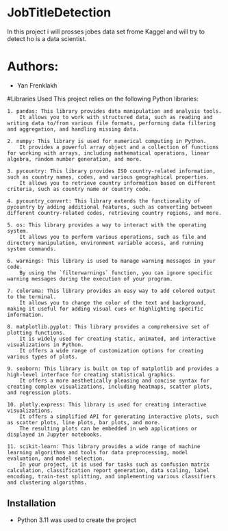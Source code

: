 # JobTitleDetection
In this project i will prosses jobes data set frome Kaggel and will try to detect ho is a data scientist.

# Authors:
*    Yan Frenklakh

#Libraries Used
This project relies on the following Python libraries:

	1. pandas: This library provides data manipulation and analysis tools.
		It allows you to work with structured data, such as reading and writing data to/from various file formats, performing data filtering and aggregation, and handling missing data.

	2. numpy: This library is used for numerical computing in Python.
		It provides a powerful array object and a collection of functions for working with arrays, including mathematical operations, linear algebra, random number generation, and more.

	3. pycountry: This library provides ISO country-related information, such as country names, codes, and various geographical properties.
		It allows you to retrieve country information based on different criteria, such as country name or country code.

	4. pycountry_convert: This library extends the functionality of pycountry by adding additional features, such as converting between different country-related codes, retrieving country regions, and more.

	5. os: This library provides a way to interact with the operating system.
		It allows you to perform various operations, such as file and directory manipulation, environment variable access, and running system commands.

	6. warnings: This library is used to manage warning messages in your code.
		By using the `filterwarnings` function, you can ignore specific warning messages during the execution of your program.

	7. colorama: This library provides an easy way to add colored output to the terminal.
		It allows you to change the color of the text and background, making it useful for adding visual cues or highlighting specific information.

	8. matplotlib.pyplot: This library provides a comprehensive set of plotting functions.
		It is widely used for creating static, animated, and interactive visualizations in Python.
		It offers a wide range of customization options for creating various types of plots.

	9. seaborn: This library is built on top of matplotlib and provides a high-level interface for creating statistical graphics.
		It offers a more aesthetically pleasing and concise syntax for creating complex visualizations, including heatmaps, scatter plots, and regression plots.

	10. plotly.express: This library is used for creating interactive visualizations.
		It offers a simplified API for generating interactive plots, such as scatter plots, line plots, bar plots, and more.
		The resulting plots can be embedded in web applications or displayed in Jupyter notebooks.

	11. scikit-learn: This library provides a wide range of machine learning algorithms and tools for data preprocessing, model evaluation, and model selection.
		In your project, it is used for tasks such as confusion matrix calculation, classification report generation, data scaling, label encoding, train-test splitting, and implementing various classifiers and clustering algorithms.


## Installation
*    Python 3.11 was used to create the project
